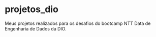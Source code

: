 # projetos_dio
Meus projetos realizados para os desafios do bootcamp NTT Data de Engenharia de Dados da DIO.
